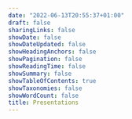 ```yaml
---
date: "2022-06-13T20:55:37+01:00"
draft: false
sharingLinks: false
showDate: false
showDateUpdated: false
showHeadingAnchors: false
showPagination: false
showReadingTime: false
showSummary: false
showTableOfContents: true
showTaxonomies: false
showWordCount: false
title: Presentations
---
```


